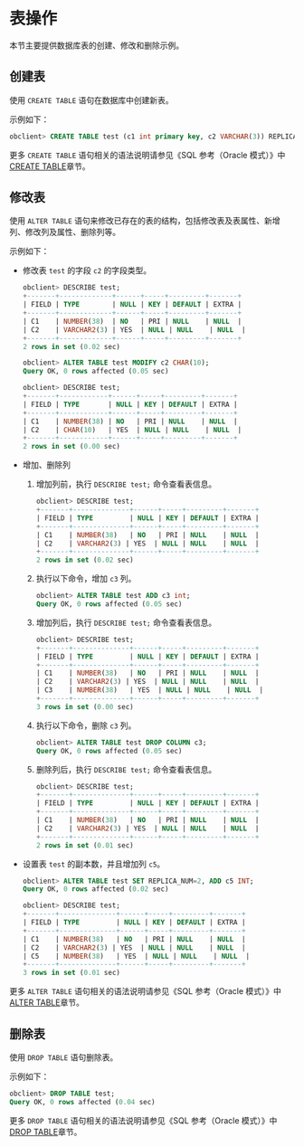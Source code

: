 表操作 
========================

本节主要提供数据库表的创建、修改和删除示例。

创建表 
------------------------

使用 `CREATE TABLE` 语句在数据库中创建新表。

示例如下：

```sql
obclient> CREATE TABLE test (c1 int primary key, c2 VARCHAR(3)) REPLICA_NUM = 3, PRIMARY_ZONE = 'zone1';
```



更多 `CREATE TABLE` 语句相关的语法说明请参见《SQL 参考（Oracle 模式）》中 [CREATE TABLE](../../11.sql-reference-oracle-mode/9.sql-statement-1/1.DDL-1/14.create-table-1.md)章节。

修改表 
------------------------

使用 `ALTER TABLE` 语句来修改已存在的表的结构，包括修改表及表属性、新增列、修改列及属性、删除列等。

示例如下：

* 修改表 `test` 的字段 `c2` 的字段类型。

  ```sql
  obclient> DESCRIBE test;
  +-------+-------------+------+-----+---------+-------+
  | FIELD | TYPE        | NULL | KEY | DEFAULT | EXTRA |
  +-------+-------------+------+-----+---------+-------+
  | C1    | NUMBER(38)  | NO   | PRI | NULL    | NULL  |
  | C2    | VARCHAR2(3) | YES  | NULL | NULL    | NULL  |
  +-------+-------------+------+-----+---------+-------+
  2 rows in set (0.02 sec)
  
  obclient> ALTER TABLE test MODIFY c2 CHAR(10);
  Query OK, 0 rows affected (0.05 sec)
  
  obclient> DESCRIBE test;
  +-------+------------+------+-----+---------+-------+
  | FIELD | TYPE       | NULL | KEY | DEFAULT | EXTRA |
  +-------+------------+------+-----+---------+-------+
  | C1    | NUMBER(38) | NO   | PRI | NULL    | NULL  |
  | C2    | CHAR(10)   | YES  | NULL | NULL    | NULL  |
  +-------+------------+------+-----+---------+-------+
  2 rows in set (0.00 sec)
  ```

  

* 增加、删除列

  1. 增加列前，执行 `DESCRIBE test;` 命令查看表信息。

     ```sql
     obclient> DESCRIBE test;
     +-------+--------------+------+-----+---------+-------+
     | FIELD | TYPE         | NULL | KEY | DEFAULT | EXTRA |
     +-------+--------------+------+-----+---------+-------+
     | C1    | NUMBER(38)   | NO   | PRI | NULL    | NULL  |
     | C2    | VARCHAR2(3) | YES  | NULL | NULL    | NULL  |
     +-------+--------------+------+-----+---------+-------+
     2 rows in set (0.02 sec)
     ```

     
  
  2. 执行以下命令，增加 `c3` 列。

     ```sql
     obclient> ALTER TABLE test ADD c3 int;
     Query OK, 0 rows affected (0.05 sec)
     ```

     
  
  3. 增加列后，执行 `DESCRIBE test;` 命令查看表信息。

     ```sql
     obclient> DESCRIBE test;
     +-------+--------------+------+-----+---------+-------+
     | FIELD | TYPE         | NULL | KEY | DEFAULT | EXTRA |
     +-------+--------------+------+-----+---------+-------+
     | C1    | NUMBER(38)   | NO   | PRI | NULL    | NULL  |
     | C2    | VARCHAR2(3) | YES  | NULL | NULL    | NULL  |
     | C3    | NUMBER(38)   | YES  | NULL | NULL    | NULL  |
     +-------+--------------+------+-----+---------+-------+
     3 rows in set (0.00 sec)
     ```

     
  
  4. 执行以下命令，删除 `c3` 列。

     ```sql
     obclient> ALTER TABLE test DROP COLUMN c3;
     Query OK, 0 rows affected (0.05 sec)
     ```

     
  
  5. 删除列后，执行 `DESCRIBE test;` 命令查看表信息。

     ```sql
     obclient> DESCRIBE test;
     +-------+--------------+------+-----+---------+-------+
     | FIELD | TYPE         | NULL | KEY | DEFAULT | EXTRA |
     +-------+--------------+------+-----+---------+-------+
     | C1    | NUMBER(38)   | NO   | PRI | NULL    | NULL  |
     | C2    | VARCHAR2(3) | YES  | NULL | NULL    | NULL  |
     +-------+--------------+------+-----+---------+-------+
     2 rows in set (0.01 sec)
     ```

     
  

  

* 设置表 `test` 的副本数，并且增加列 `c5`。

  ```sql
  obclient> ALTER TABLE test SET REPLICA_NUM=2, ADD c5 INT;
  Query OK, 0 rows affected (0.02 sec)
  
  obclient> DESCRIBE test;
  +-------+--------------+------+-----+---------+-------+
  | FIELD | TYPE         | NULL | KEY | DEFAULT | EXTRA |
  +-------+--------------+------+-----+---------+-------+
  | C1    | NUMBER(38)   | NO   | PRI | NULL    | NULL  |
  | C2    | VARCHAR2(3) | YES  | NULL | NULL    | NULL  |
  | C5    | NUMBER(38)   | YES  | NULL | NULL    | NULL  |
  +-------+--------------+------+-----+---------+-------+
  3 rows in set (0.01 sec)
  ```

  




更多 `ALTER TABLE` 语句相关的语法说明请参见《SQL 参考（Oracle 模式）》中 [ALTER TABLE](../../11.sql-reference-oracle-mode/9.sql-statement-1/1.DDL-1/5.alter-table-1.md)章节。

删除表 
------------------------

使用 `DROP TABLE` 语句删除表。

示例如下：

```sql
obclient> DROP TABLE test;
Query OK, 0 rows affected (0.04 sec)
```



更多 `DROP TABLE` 语句相关的语法说明请参见《SQL 参考（Oracle 模式）》中 [DROP TABLE](../../11.sql-reference-oracle-mode/9.sql-statement-1/1.DDL-1/24.drop-table-1.md)章节。
